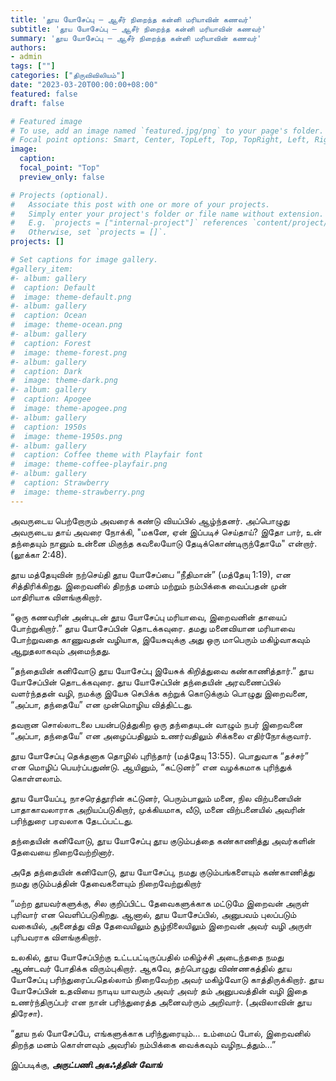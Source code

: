 ```yaml
---
title: 'தூய யோசேப்பு – ஆசீர் நிறைந்த கன்னி மரியாவின் கணவர்'
subtitle: 'தூய யோசேப்பு – ஆசீர் நிறைந்த கன்னி மரியாவின் கணவர்'
summary: 'தூய யோசேப்பு – ஆசீர் நிறைந்த கன்னி மரியாவின் கணவர்'
authors:
- admin
tags: [""]
categories: ["திருவிவிலியம்"]
date: "2023-03-20T00:00:00+08:00"
featured: false
draft: false

# Featured image
# To use, add an image named `featured.jpg/png` to your page's folder.
# Focal point options: Smart, Center, TopLeft, Top, TopRight, Left, Right, BottomLeft, Bottom, BottomRight
image:
  caption:
  focal_point: "Top"
  preview_only: false

# Projects (optional).
#   Associate this post with one or more of your projects.
#   Simply enter your project's folder or file name without extension.
#   E.g. `projects = ["internal-project"]` references `content/project/deep-learning/index.md`.
#   Otherwise, set `projects = []`.
projects: []

# Set captions for image gallery.
#gallery_item:
#- album: gallery
#  caption: Default
#  image: theme-default.png
#- album: gallery
#  caption: Ocean
#  image: theme-ocean.png
#- album: gallery
#  caption: Forest
#  image: theme-forest.png
#- album: gallery
#  caption: Dark
#  image: theme-dark.png
#- album: gallery
#  caption: Apogee
#  image: theme-apogee.png
#- album: gallery
#  caption: 1950s
#  image: theme-1950s.png
#- album: gallery
#  caption: Coffee theme with Playfair font
#  image: theme-coffee-playfair.png
#- album: gallery
#  caption: Strawberry
#  image: theme-strawberry.png
---
```

அவருடைய பெற்றோரும் அவரைக் கண்டு வியப்பில் ஆழ்ந்தனர். அப்பொழுது அவருடைய தாய் அவரை நோக்கி, "மகனே, ஏன் இப்படிச் செய்தாய்? இதோ பார், உன் தந்தையும் நானும் உன்னை மிகுந்த கவலையோடு தேடிக்கொண்டிருந்தோமே" என்றார். (லூக்கா 2:48).

தூய மத்தேயுவின் நற்செய்தி தூய யோசேப்பை “நீதிமான்” (மத்தேயு 1:19), என சித்திரிக்கிறது. இறைவனில் திறந்த மனம் மற்றும் நம்பிக்கை வைப்பதன் முன் மாதிரியாக விளங்குகிறார். 

“ஒரு கணவரின் அன்புடன் தூய யோசேப்பு மரியாவை, இறைவனின் தாயைப் போற்றுகிறார்.” தூய யோசேப்பின் தொடக்கவுரை. தமது மனைவியான மரியாவை போற்றுவதை காணுவதன் வழியாக, இயேசுவுக்கு அது ஒரு மாபெரும் மகிழ்வாகவும் ஆறுதலாகவும் அமைந்தது. 

“தந்தையின் கனிவோடு தூய யோசேப்பு இயேசுக் கிறித்துவை கண்காணித்தார்.” தூய யோசேப்பின் தொடக்கவுரை. தூய யோசேப்பின் தந்தையின் அரவணைப்பில் வளர்ந்ததன் வழி, நமக்கு இயேசு செபிக்க கற்றுக் கொடுக்கும் பொழுது இறைவனை, “அப்பா, தந்தையே” என முன்மொழிய வித்திட்டது.

தவறான சொல்லாடலை பயன்படுத்துகிற ஒரு தந்தையுடன் வாழும் நபர் இறைவனை “அப்பா, தந்தையே” என அழைப்பதிலும் உணர்வதிலும் சிக்கலை எதிர்நோக்குவார். 

தூய யோசேப்பு தெக்தனாக தொழில் புரிந்தார் (மத்தேயு 13:55). பொதுவாக “தச்சர்” என மொழிப் பெயர்ப்பதுண்டு. ஆயினும், “கட்டுனர்” என வழக்கமாக புரிந்துக் கொள்ளலாம். 

தூய யோயேப்பு, நாசரெத்தூரின் கட்டுனர், பெரும்பாலும் மனை, நில விற்பனையின் பாதாகாவலாராக அறியப்படுகிறார், முக்கியமாக, வீடு, மனை விற்பனையில் அவரின் பரிந்துரை பரவலாக தேடப்பட்டது. 

தந்தையின் கனிவோடு, தூய யோசேப்பு தூய குடும்பத்தை கண்காணித்து அவர்களின் தேவையை நிறைவேற்றினார். 

அதே தந்தையின் கனிவோடு, தூய யோசேப்பு, நமது குடும்பங்களையும் கண்காணித்து நமது குடும்பத்தின் தேவைகளையும் நிறைவேற்றுகிறார்

“மற்ற தூயவர்களுக்கு, சில குறிப்பிட்ட தேவைகளுக்காக மட்டுமே இறைவன் அருள் புரிவார் என வெளிப்படுகிறது. ஆனால், தூய யோசேப்பில், அனுபவம் புலப்படும் வகையில், அனைத்து வித தேவையிலும் சூழ்நிலையிலும் இறைவன் அவர் வழி அருள் புரிபவராக விளங்குகிறார்.  

உலகில், தூய யோசேப்பிற்கு உட்டபட்டிருப்பதில் மகிழ்ச்சி அடைந்ததை நமது ஆண்டவர் போதிக்க விரும்புகிறார். ஆகவே, தற்பொழுது விண்ணகத்தில் தூய யோசேப்பு பரிந்துரைப்பதெல்லாம் நிறைவேற்ற அவர் மகிழ்வோடு காத்திருக்கிறார். தூய யோசேப்பின் உதவியை நாடிய யாவரும் அவர் அவர் தம் அனுபவத்தின் வழி இதை உணர்ந்திருப்பர் என நான் பரிந்துரைத்த அனைவர்ரும் அறிவார். (அவிலாவின் தூய திரேசா).

“தூய நல் யோசேப்பே, எங்களுக்காக பரிந்துரையும்...
உம்மைப் போல், இறைவனில் திறந்த மனம் கொள்ளவும் அவரில் நம்பிக்கை வைக்கவும் வழிநடத்தும்...”

இப்படிக்கு,
___அருட்பணி.அகஃத்தின் வோங்___
